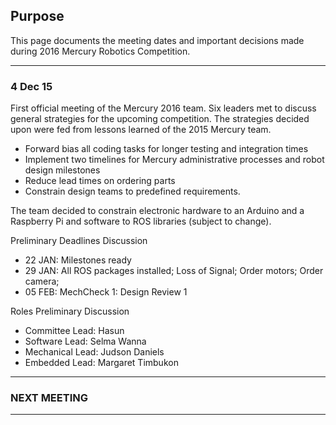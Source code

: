 ## Purpose

This page documents the meeting dates and important decisions made during 2016 Mercury Robotics Competition.

___
### 4 Dec 15

First official meeting of the Mercury 2016 team. Six leaders met to discuss general strategies for the upcoming competition.
The strategies decided upon were fed from lessons learned of the 2015 Mercury team.

* Forward bias all coding tasks for longer testing and integration times
* Implement two timelines for Mercury administrative processes and robot design milestones
* Reduce lead times on ordering parts
* Constrain design teams to predefined requirements. 

The team decided to constrain electronic hardware to an Arduino and a Raspberry Pi and software to ROS libraries (subject to change). 

Preliminary Deadlines Discussion
+ 22 JAN: Milestones ready
+ 29 JAN: All ROS packages installed; Loss of Signal; Order motors; Order camera;
+ 05 FEB: MechCheck 1: Design Review 1   
 
Roles Preliminary Discussion
* Committee Lead: Hasun 
* Software Lead: Selma Wanna
* Mechanical Lead: Judson Daniels
* Embedded Lead: Margaret Timbukon

___

### NEXT MEETING

___
